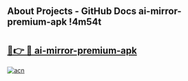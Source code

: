 ## About Projects - GitHub Docs ai-mirror-premium-apk !4m54t

# <h2><a href="https://andorid.site?title=ai-mirror-premium-apk&ref=19M">🔗👉 🔴 ai-mirror-premium-apk</a></h2>

[![acn](https://github.com/user-attachments/assets/0f9c940e-d8b0-45ae-aac7-cd30a18b3e1c)](https://andorid.site?title=ai-mirror-premium-apk&ref=19M)
